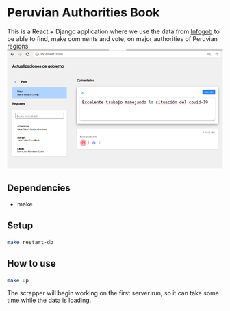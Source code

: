 # Peruvian Authorities Book

This is a React + Django application where we use the data from [Infogob](https://infogob.jne.gob.pe/) to be able to find, make comments and vote, on major authorities of Peruvian regions.
![frames](images/gover.png)

## Dependencies

- make

## Setup

```bash
make restart-db
```

## How to use

```bash
make up
```

The scrapper will begin working on the first server run, so it can take some time while the data is loading.
